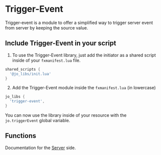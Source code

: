 # Trigger-Event

Trigger-event is a module to offer a simplified way to trigger server event from server by keeping the source value.

## Include Trigger-Event in your script

1. To use the Trigger-Event library, just add the initiator as a shared script inside of your `fxmanifest.lua` file.
```lua
shared_scripts {
  '@jo_libs/init.lua'
}

```
2. Add the Trigger-Event module inside the `fxmanifest.lua` (in lowercase)
```lua
jo_libs {
  'trigger-event',
}

```
You can now use the library inside of your resource with the `jo.triggerEvent` global variable.

## Functions

Documentation for the [Server](./server.md) side.  